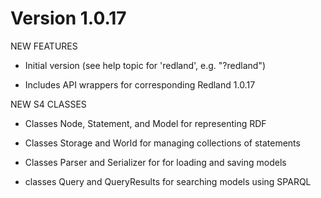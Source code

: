 # Version 1.0.17

NEW FEATURES

* Initial version (see help topic for 'redland', e.g. "?redland")

* Includes API wrappers for corresponding Redland 1.0.17

NEW S4 CLASSES

* Classes Node, Statement, and Model for representing RDF

* Classes Storage and World for managing collections of statements

* Classes Parser and Serializer for for loading and saving models

* classes Query and QueryResults for searching models using SPARQL
